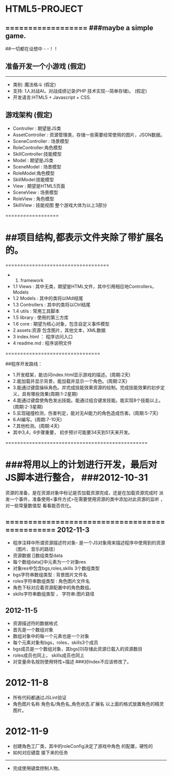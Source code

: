 # HTML5-PROJECT
==================
###maybe a simple game.
------------------------------


##一切都在设想中  - -！！ 
## 准备开发一个小游戏 (假定)
------------------------------
* 类别: 魔法格斗 (假定)
* 支持: 1人对战AI。对战成绩记录(PHP 技术实现--简单存储)。 (假定)
* 开发语言:HTML5 + Javascript + CSS.

## 游戏架构  (假定)

* Controller : 期望是JS类
* AssetController : 资源管理类，存储一些需要经常使用的图片，JSON数据。
* SceneController : 场景模型
* RoleController:角色模型 
* SkillController:技能模型
* Model : 期望是JS类
* SceneModel : 场景模型
* RoleModel:角色模型 
* SkillModel:技能模型
* View : 期望是HTML5页面
* SceneView : 场景模型
* RoleView : 角色模型 
* SkillView : 技能视图
整个游戏大体为以上3部分

==================

##项目结构,都表示文件夹除了带扩展名的。
===================================

===================================

* 1. framework
* 1.1 Views : 其中无类，期望是HTML文件，其中引用相应地Controllers，Models
* 1.2 Models : 其中的类将以Mdl结尾
* 1.3 Controllers : 其中的类将以Ctrl结尾
* 1.4 utils : 常用工具脚本
* 1.5 library : 使用的第三方库
* 1.6 core : 期望为核心对象，包含自定义事件模型
* 2 assets:资源 包含图片，其他文本，XML数据
* 3 index.html ： 程序访问入口
* 4 readme.md : 程序说明文件

================================

##程序开发路线：
* 1.开发框架，能访问index.html显示游戏的描述。(周期:2天)
* 2.能加载并显示背景，能加载并显示一个角色。(周期:2天)
* 3.能通过键盘操纵角色。并完成技能效果资源的绘制。完成技能效果的初步定义，具有哪些效果(周期:1-2星期)
* 4.能通过键盘使角色发出技能。能通过组合键发技能。能实现8个技能以上。(周期:2-3星期)
* 5.实现碰撞检测，伤害判定，能对无AI能力的角色造成伤害。(周期:5-7天)
* 6.AI编写。(周期:7-10天)
* 7.其他检测。(周期:4天)
* 其中3,4，6步骤重要，
 初步预计可能要34天到51天来开发。

================================================

###将用以上的计划进行开发，最后对JS脚本进行整合，
###2012-10-31 
==============================================

资源的准备，是在资源对象中标记是否加载资源完成，还是在加载资源完成时
派发一个事件，准备使用<事件方式>在需要使用资源的类中添加对此资源的监听
，对一些常量数值型 看看能否优化。

==============================================
2012-11-3
--------------------------------

* 程序注释中所谓资源描述符对象-
是一个JS对象用来描述程序中使用到的资源（图片、音乐的路径）
* 资源数据 []数组类型data
* 每个数组data[]中元素为一个对象res
* 对象res中包含bgs,roles,skills 3个数组类型
* bgs字符串数组类型 : 背景图片文件名
* roles字符串数组类型 : 角色图片文件名
* 角色下标对应着资源配置中的角色数组。
* skills字符串数组类型 ， 字符串:图片路径

2012-11-5
-------------------------------------------

* 资源描述符的数据格式
* 首先是一个数组对象
* 数组对象中的每一个元素也是一个对象
* 每个元素对象有bgs，roles，skills3个成员
* bgs成员是一个数组对象，其bgs[0]存储此资源已载入的资源数目
* roles成员也同上， skills成员也同上
* 对变量命名规则使用特性+描述
###对Index不应该修改了。

2012-11-8
============================
* 所有代码都通过JSLint验证
* 角色图片名称 
	角色名/角色名_角色状态.扩展名
以上面的格式放置角色的精灵图片。

2012-11-9
=============================
* 创建角色工厂类，其中的roleConfig决定了游戏中角色
的配置，硬性的
* 如何对应键盘
接下来的任务
---
* 完成使用键盘控制人物。